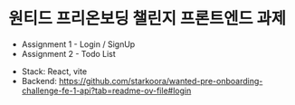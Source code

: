 # 원티드 프리온보딩 챌린지 프론트엔드 과제
- Assignment 1 - Login / SignUp
- Assignment 2 - Todo List

* Stack: React, vite
* Backend: https://github.com/starkoora/wanted-pre-onboarding-challenge-fe-1-api?tab=readme-ov-file#login